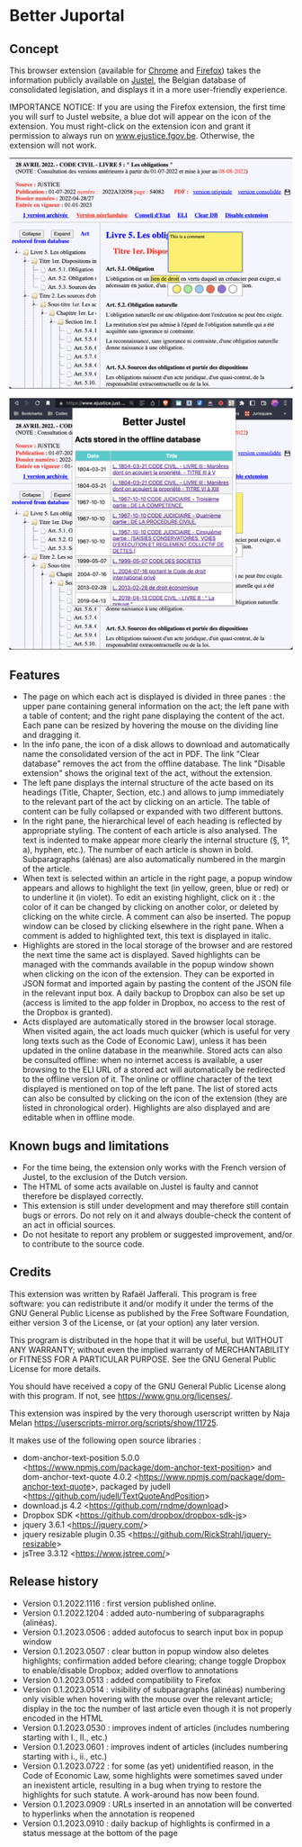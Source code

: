 # Better Juportal

## Concept

This browser extension (available for [Chrome](https://chrome.google.com/webstore/detail/better-justel/jjknlnihcjeefjgdacaanbiedamibimp) and [Firefox](https://addons.mozilla.org/fr/firefox/addon/better-justel/)) takes the information publicly available on [Justel](https://www.ejustice.just.fgov.be/loi/loi.htm), the Belgian database of consolidated legislation, and displays it in a more user-friendly experience.

IMPORTANCE NOTICE: If you are using the Firefox extension, the first time you will surf to Justel website, a blue dot will appear on the icon of the extension. You must right-click on the extension icon and grant it permission to always run on www.ejustice.fgov.be. Otherwise, the extension will not work.

![Screenshot 1](doc/screenshot1.png)

![Screenshot 2](doc/screenshot2.png)

## Features

- The page on which each act is displayed is divided in three panes : the upper pane containing general information on the act; the left pane with a table of content; and the right pane displaying the content of the act. Each pane can be resized by hovering the mouse on the dividing line and dragging it.
- In the info pane, the icon of a disk allows to download and automatically name the consolidated version of the act in PDF. The link "Clear database" removes the act from the offline database. The link "Disable extension" shows the original text of the act, without the extension.
- The left pane displays the internal structure of the acte based on its headings (Title, Chapter, Section, etc.) and allows to jump immediately to the relevant part of the act by clicking on an article. The table of content can be fully collapsed or expanded with two different buttons.
- In the right pane, the hierarchical level of each heading is reflected by appropriate styling. The content of each article is also analysed. The text is indented to make appear more clearly the internal structure (§, 1°, a), hyphen, etc.). The number of each article is shown in bold. Subparagraphs (alénas) are also automatically numbered in the margin of the article.
- When text is selected within an article in the right page, a popup window appears and allows to highlight the text (in yellow, green, blue or red) or to underline it (in violet). To edit an existing highlight, click on it : the color of it can be changed by clicking on another color, or deleted by clicking on the white circle. A comment can also be inserted. The popup window can be closed by clicking elsewhere in the right pane. When a comment is added to highlighted text, this text is displayed in italic.
- Highlights are stored in the local storage of the browser and are restored the next time the same act is displayed. Saved highlights can be managed with the commands available in the popup window shown when clicking on the icon of the extension. They can be exported in JSON format and imported again by pasting the content of the JSON file in the relevant input box. A daily backup to Dropbox can also be set up (access is limited to the app folder in Dropbox, no access to the rest of the Dropbox is granted).
- Acts displayed are automatically stored in the browser local storage. When visited again, the act loads much quicker (which is useful for very long texts such as the Code of Economic Law), unless it has been updated in the online database in the meanwhile. Stored acts can also be consulted offline: when no internet access is available, a user browsing to the ELI URL of a stored act will automatically be redirected to the offline version of it. The online or offline character of the text displayed is mentioned on top of the left pane. The list of stored acts can also be consulted by clicking on the icon of the extension (they are listed in chronological order). Highlights are also displayed and are editable when in offline mode.

## Known bugs and limitations

- For the time being, the extension only works with the French version of Justel, to the exclusion of the Dutch version.
- The HTML of some acts available on Justel is faulty and cannot therefore be displayed correctly.
- This extension is still under development and may therefore still contain bugs or errors. Do not rely on it and always double-check the content of an act in official sources.
- Do not hesitate to report any problem or suggested improvement, and/or to contribute to the source code.

## Credits

This extension was written by Rafaël Jafferali. This program is free software: you can redistribute it and/or modify it under the terms of the GNU General Public License as published by the Free Software Foundation, either version 3 of the License, or (at your option) any later version.

This program is distributed in the hope that it will be useful, but WITHOUT ANY WARRANTY; without even the implied warranty of MERCHANTABILITY or FITNESS FOR A PARTICULAR PURPOSE. See the GNU General Public License for more details.

You should have received a copy of the GNU General Public License along with this program. If not, see <https://www.gnu.org/licenses/>.

This extension was inspired by the very thorough userscript written by Naja Melan <https://userscripts-mirror.org/scripts/show/11725>.

It makes use of the following open source libraries :

- dom-anchor-text-position 5.0.0 &lt;https://www.npmjs.com/package/dom-anchor-text-position&gt; and dom-anchor-text-quote 4.0.2 &lt;https://www.npmjs.com/package/dom-anchor-text-quote&gt;, packaged by judell &lt;https://github.com/judell/TextQuoteAndPosition&gt;
- download.js 4.2 &lt;https://github.com/rndme/download&gt;
- Dropbox SDK &lt;https://github.com/dropbox/dropbox-sdk-js&gt;
- jquery 3.6.1 &lt;https://jquery.com/&gt;
- jquery resizable plugin 0.35 &lt;https://github.com/RickStrahl/jquery-resizable&gt;
- jsTree 3.3.12 &lt;https://www.jstree.com/&gt;

## Release history
- Version 0.1.2022.1116 : first version published online.
- Version 0.1.2022.1204 : added auto-numbering of subparagraphs (alinéas).
- Version 0.1.2023.0506 : added autofocus to search input box in popup window
- Version 0.1.2023.0507 : clear button in popup window also deletes highlights; confirmation added before clearing; change toggle Dropbox to enable/disable Dropbox; added overflow to annotations
- Version 0.1.2023.0513 : added compatibility to Firefox
- Version 0.1.2023.0514 : visibility of subparagraphs (alinéas) numbering only visible when hovering with the mouse over the relevant article; display in the toc the number of last article even though it is not properly encoded in the HTML
- Version 0.1.2023.0530 : improves indent of articles (includes numbering starting with I., II., etc.)
- Version 0.1.2023.0601 : improves indent of articles (includes numbering starting with i., ii., etc.)
- Version 0.1.2023.0722 : for some (as yet) unidentified reason, in the Code of Economic Law, some highlights were sometimes saved under an inexistent article, resulting in a bug when trying to restore the highlights for such statute. A work-around has now been found.
- Version 0.1.2023.0909 : URLs inserted in an annotation will be converted to hyperlinks when the annotation is reopened
- Version 0.1.2023.0910 : daily backup of highlights is confirmed in a status message at the bottom of the page
